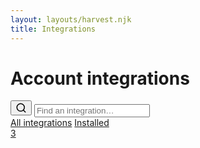 ```yaml
---
layout: layouts/harvest.njk
title: Integrations
---
```


<main>
  <div class="flex justify-space-between">
    <h1>Account integrations</h1>
    <div class="flex">
      <button class="button button-icon show-mobile"><svg xmlns="http://www.w3.org/2000/svg" width="18" height="18" viewBox="0 0 24 24" fill="none" stroke="currentColor" stroke-width="2" stroke-linecap="round" stroke-linejoin="round"><circle cx="11" cy="11" r="8"></circle><line x1="21" y1="21" x2="16.65" y2="16.65"></line></svg></button>
      <input class="input search show-desktop" type="text" placeholder="Find an integration…">
    </div>
  </div>

  <div class="tabs mt-24 mb-16">
    <nav>
      <a href="#" class="is-selected">All integrations</a>
      <a href="#">Installed <div class="badge">3</div></a>
    </nav>
  </div>

</main>
